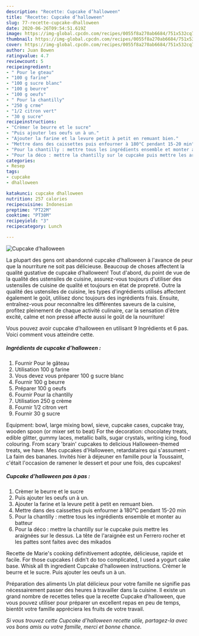 ```yaml
---
description: "Recette: Cupcake d’halloween"
title: "Recette: Cupcake d’halloween"
slug: 77-recette-cupcake-dhalloween
date: 2020-06-26T09:54:51.619Z
image: https://img-global.cpcdn.com/recipes/0055f8a270ab6684/751x532cq70/cupcake-dhalloween-photo-principale-de-la-recette.jpg
thumbnail: https://img-global.cpcdn.com/recipes/0055f8a270ab6684/751x532cq70/cupcake-dhalloween-photo-principale-de-la-recette.jpg
cover: https://img-global.cpcdn.com/recipes/0055f8a270ab6684/751x532cq70/cupcake-dhalloween-photo-principale-de-la-recette.jpg
author: Juan Bowen
ratingvalue: 4.7
reviewcount: 5
recipeingredient:
- " Pour le gteau"
- "100 g farine"
- "100 g sucre blanc"
- "100 g beurre"
- "100 g oeufs"
- " Pour la chantilly"
- "250 g crme"
- "1/2 citron vert"
- "30 g sucre"
recipeinstructions:
- "Crèmer le beurre et le sucre"
- "Puis ajouter les oeufs un à un."
- "Ajouter la farine et la levure petit à petit en remuant bien."
- "Mettre dans des caissettes puis enfourner à 180°C pendant 15-20 min"
- "Pour la chantilly : mettre tous les ingrédients ensemble et monter au batteur"
- "Pour la déco : mettre la chantilly sur le cupcake puis mettre les araignées sur le dessus. La tête de l&#39;araignée est un Ferrero rocher et les pattes sont faites avec des mikados"
categories:
- Resep
tags:
- cupcake
- dhalloween

katakunci: cupcake dhalloween 
nutrition: 257 calories
recipecuisine: Indonesian
preptime: "PT22M"
cooktime: "PT30M"
recipeyield: "3"
recipecategory: Lunch

---
```



![Cupcake d’halloween](https://img-global.cpcdn.com/recipes/0055f8a270ab6684/751x532cq70/cupcake-dhalloween-photo-principale-de-la-recette.jpg)

La plupart des gens ont abandonné cupcake d’halloween à l'avance de peur que la nourriture ne soit pas délicieuse. Beaucoup de choses affectent la qualité gustative de cupcake d’halloween! Tout d'abord, du point de vue de la qualité des ustensiles de cuisine, assurez-vous toujours d'utiliser des ustensiles de cuisine de qualité et toujours en état de propreté. Outre la qualité des ustensiles de cuisine, les types d'ingrédients utilisés affectent également le goût, utilisez donc toujours des ingrédients frais. Ensuite, entraînez-vous pour reconnaître les différentes saveurs de la cuisine, profitez pleinement de chaque activité culinaire, car la sensation d'être excité, calme et non pressé affecte aussi le goût de la nourriture!

<!--inarticleads1-->

Vous pouvez avoir cupcake d’halloween en utilisant 9 Ingrédients et 6 pas. Voici comment vous atteindre cette.

##### Ingrédients de cupcake d’halloween :

1. Fournir  Pour le gâteau
1. Utilisation 100 g farine
1. Vous devez vous préparer 100 g sucre blanc
1. Fournir 100 g beurre
1. Préparer 100 g oeufs
1. Fournir  Pour la chantilly
1. Utilisation 250 g crème
1. Fournir 1/2 citron vert
1. Fournir 30 g sucre


Equipment: bowl, large mixing bowl, sieve, cupcake cases, cupcake tray, wooden spoon (or mixer set to beat) For the decoration: chocolatey treats, edible glitter, gummy laces, metallic balls, sugar crystals, writing icing, food colouring. From scary &#39;brain&#39; cupcakes to delicious Halloween-themed treats, we have. Mes cupcakes d&#39;Halloween, retardataires qui s&#39;assument - La faim des bananes. Invités hier à déjeuner en famille pour la Toussaint, c&#39;était l&#39;occasion de ramener le dessert et pour une fois, des cupcakes! 

<!--inarticleads2-->

##### Cupcake d’halloween pas à pas :

1. Crèmer le beurre et le sucre
1. Puis ajouter les oeufs un à un.
1. Ajouter la farine et la levure petit à petit en remuant bien.
1. Mettre dans des caissettes puis enfourner à 180°C pendant 15-20 min
1. Pour la chantilly : mettre tous les ingrédients ensemble et monter au batteur
1. Pour la déco : mettre la chantilly sur le cupcake puis mettre les araignées sur le dessus. La tête de l&#39;araignée est un Ferrero rocher et les pattes sont faites avec des mikados


Recette de Marie&#39;s cooking définitivement adoptée, délicieuse, rapide et facile. For those cupcakes I didn&#39;t do too complicated, I used a yogurt cake base. Whisk all th ingredient Cupcake d&#39;halloween instructions. Crèmer le beurre et le sucre. Puis ajouter les oeufs un à un. 

<!--inarticleads1-->

<p>
Préparation des aliments Un plat délicieux pour votre famille ne signifie pas nécessairement passer des heures à travailler dans la cuisine. Il existe un grand nombre de recettes telles que la recette Cupcake d’halloween, que vous pouvez utiliser pour préparer un excellent repas en peu de temps, bientôt votre famille appréciera les fruits de votre travail.
</p>

<p>
<i>Si vous trouvez cette Cupcake d’halloween recette utile, partagez-la avec vos bons amis ou votre famille, merci et bonne chance.</i>
</p>
